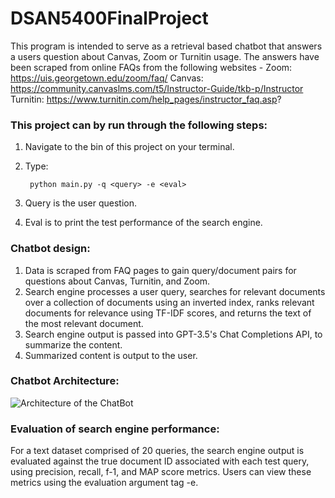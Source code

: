 # DSAN5400FinalProject

This program is intended to serve as a retrieval based chatbot that answers a users question about Canvas, Zoom or Turnitin usage. The answers have been scraped from online FAQs from the following websites - 
Zoom: https://uis.georgetown.edu/zoom/faq/
Canvas: https://community.canvaslms.com/t5/Instructor-Guide/tkb-p/Instructor
Turnitin: https://www.turnitin.com/help_pages/instructor_faq.asp?

### This project can by run through the following steps:
1. Navigate to the bin of this project on your terminal.
2. Type:

        python main.py -q <query> -e <eval>

4. Query is the user question.
5. Eval is to print the test performance of the search engine.

### Chatbot design: 
1. Data is scraped from FAQ pages
to gain query/document pairs for questions about Canvas, Turnitin, and Zoom.
2. Search engine processes a user query, searches for relevant documents over a collection of documents using an inverted index, ranks relevant documents for relevance using TF-IDF scores, and returns the text of the most relevant document. 
3. Search engine output is passed into GPT-3.5's Chat Completions API, to summarize the content. 
4. Summarized content is output to the user. 

### Chatbot Architecture: 
![Architecture of the ChatBot](https://i.imgur.com/V30q1Ql.png)

### Evaluation of search engine performance: 
For a text dataset comprised of 20 queries, the search engine output is evaluated against the true document ID associated with each test query, using precision, recall, f-1, and MAP score metrics. Users can view these metrics using the evaluation argument tag -e.
